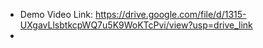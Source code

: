 - Demo Video Link: https://drive.google.com/file/d/1315-UXgavLlsbtkcpWQ7u5K9WoKTcPvi/view?usp=drive_link
- 
